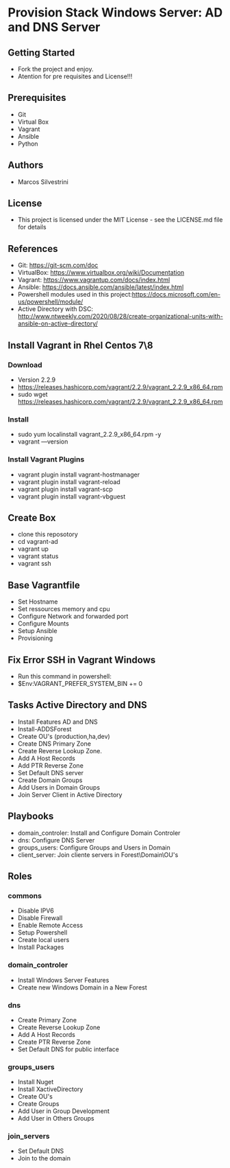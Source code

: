 # Provision Stack Windows Server: AD and DNS Server

## Getting Started

- Fork the project and enjoy.
- Atention for pre requisites and License!!!

## Prerequisites

- Git
- Virtual Box
- Vagrant
- Ansible
- Python

## Authors

- Marcos Silvestrini

## License

- This project is licensed under the MIT License - see the LICENSE.md file for details

## References

- Git: <https://git-scm.com/doc>
- VirtualBox: <https://www.virtualbox.org/wiki/Documentation>
- Vagrant: <https://www.vagrantup.com/docs/index.html>
- Ansible: <https://docs.ansible.com/ansible/latest/index.html>
- Powershell modules used in this project:<https://docs.microsoft.com/en-us/powershell/module/>
- Active Directory with DSC: <http://www.ntweekly.com/2020/08/28/create-organizational-units-with-ansible-on-active-directory/>

## Install Vagrant in Rhel Centos 7\8

### Download

- Version 2.2.9
- <https://releases.hashicorp.com/vagrant/2.2.9/vagrant_2.2.9_x86_64.rpm>
- sudo wget <https://releases.hashicorp.com/vagrant/2.2.9/vagrant_2.2.9_x86_64.rpm>

### Install

- sudo yum localinstall vagrant_2.2.9_x86_64.rpm -y
- vagrant ––version

### Install Vagrant Plugins

- vagrant plugin install vagrant-hostmanager
- vagrant plugin install vagrant-reload
- vagrant plugin install vagrant-scp
- vagrant plugin install vagrant-vbguest

## Create Box

- clone this reposotory
- cd vagrant-ad
- vagrant up
- vagrant status
- vagrant ssh

## Base Vagrantfile

- Set Hostname
- Set ressources memory and cpu
- Configure Network and forwarded port
- Configure Mounts
- Setup Ansible
- Provisioning

## Fix Error SSH in Vagrant Windows

- Run this command in powershell:
- $Env:VAGRANT_PREFER_SYSTEM_BIN += 0

## Tasks Active Directory and DNS

- Install Features AD and DNS
- Install-ADDSForest
- Create OU's (production,ha,dev)
- Create DNS Primary Zone
- Create Reverse Lookup Zone.
- Add A Host Records
- Add PTR Reverse Zone
- Set Default DNS server
- Create Domain Groups
- Add Users in Domain Groups
- Join Server Client in Active Directory

## Playbooks

- domain_controler: Install and Configure Domain Controler
- dns: Configure DNS Server
- groups_users: Configure Groups and Users in Domain
- client_server: Join cliente servers in Forest\Domain\OU's

## Roles

### commons

- Disable IPV6
- Disable Firewall
- Enable Remote Access
- Setup Powershell
- Create local users
- Install Packages

### domain_controler

- Install Windows Server Features
- Create new Windows Domain in a New Forest

### dns

- Create Primary Zone
- Create Reverse Lookup Zone
- Add A Host Records
- Create PTR Reverse Zone
- Set Default DNS for public interface

### groups_users

- Install Nuget
- Install XactiveDirectory
- Create OU's
- Create Groups
- Add User in Group Development
- Add User in Others Groups

### join_servers

- Set Default DNS
- Join to the domain
